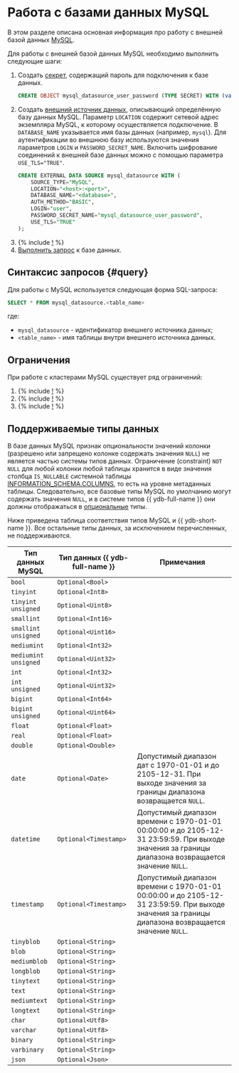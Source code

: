 # Работа с базами данных MySQL

В этом разделе описана основная информация про работу с внешней базой данных [MySQL](https://www.mysql.com/).

Для работы с внешней базой данных MySQL необходимо выполнить следующие шаги:
1. Создать [секрет](../datamodel/secrets.md), содержащий пароль для подключения к базе данных.
    ```sql
    CREATE OBJECT mysql_datasource_user_password (TYPE SECRET) WITH (value = "<password>");
    ```
1. Создать [внешний источник данных](../datamodel/external_data_source.md), описывающий определённую базу данных MySQL. Параметр `LOCATION` содержит сетевой адрес экземпляра MySQL, к которому осуществляется подключение. В `DATABASE_NAME` указывается имя базы данных (например, `mysql`). Для аутентификации во внешнюю базу используются значения параметров `LOGIN` и `PASSWORD_SECRET_NAME`. Включить шифрование соединений к внешней базе данных можно с помощью параметра `USE_TLS="TRUE"`.
    ```sql
    CREATE EXTERNAL DATA SOURCE mysql_datasource WITH (
        SOURCE_TYPE="MySQL",
        LOCATION="<host>:<port>",
        DATABASE_NAME="<database>",
        AUTH_METHOD="BASIC",
        LOGIN="user",
        PASSWORD_SECRET_NAME="mysql_datasource_user_password",
        USE_TLS="TRUE"
    );
    ```
1. {% include [!](_includes/connector_deployment.md) %}
1. [Выполнить запрос](#query) к базе данных.

## Синтаксис запросов {#query}
Для работы с MySQL используется следующая форма SQL-запроса:

```sql
SELECT * FROM mysql_datasource.<table_name>
```

где:
- `mysql_datasource` - идентификатор внешнего источника данных;
- `<table_name>` - имя таблицы внутри внешнего источника данных.

## Ограничения

При работе с кластерами MySQL существует ряд ограничений:

1. {% include [!](_includes/supported_requests.md) %}
1. {% include [!](_includes/datetime_limits.md) %}
1. {% include [!](_includes/predicate_pushdown.md) %}

## Поддерживаемые типы данных

В базе данных MySQL признак опциональности значений колонки (разрешено или запрещено колонке содержать значения `NULL`) не является частью системы типов данных. Ограничение (constraint) `NOT NULL` для любой колонки любой таблицы хранится в виде значения столбца `IS_NULLABLE` системной таблицы [INFORMATION_SCHEMA.COLUMNS](https://dev.mysql.com/doc/refman/8.4/en/information-schema-columns-table.html), то есть на уровне метаданных таблицы. Следовательно, все базовые типы MySQL по умолчанию могут содержать значения `NULL`, и в системе типов {{ ydb-full-name }} они должны отображаться в [опциональные](../../yql/reference/types/optional.md) типы.

Ниже приведена таблица соответствия типов MySQL и {{ ydb-short-name }}. Все остальные типы данных, за исключением перечисленных, не поддерживаются.

|Тип данных MySQL|Тип данных {{ ydb-full-name }}|Примечания|
|---|----|------|
|`bool`|`Optional<Bool>`||
|`tinyint`|`Optional<Int8>`||
|`tinyint unsigned`|`Optional<Uint8>`||
|`smallint`|`Optional<Int16>`||
|`smallint unsigned`|`Optional<Uint16>`||
|`mediumint`|`Optional<Int32>`||
|`mediumint unsigned`|`Optional<Uint32>`||
|`int`|`Optional<Int32>`||
|`int unsigned`|`Optional<Uint32>`||
|`bigint`|`Optional<Int64>`||
|`bigint unsigned`|`Optional<Uint64>`||
|`float`|`Optional<Float>`||
|`real`|`Optional<Float>`||
|`double`|`Optional<Double>`||
|`date`|`Optional<Date>`|Допустимый диапазон дат с 1970-01-01 и до 2105-12-31. При выходе значения за границы диапазона возвращается `NULL`.|
|`datetime`|`Optional<Timestamp>`|Допустимый диапазон времени с 1970-01-01 00:00:00 и до 2105-12-31 23:59:59. При выходе значения за границы диапазона возвращается значение `NULL`.|
|`timestamp`|`Optional<Timestamp>`|Допустимый диапазон времени с 1970-01-01 00:00:00 и до 2105-12-31 23:59:59. При выходе значения за границы диапазона возвращается значение `NULL`.|
|`tinyblob`|`Optional<String>`||
|`blob`|`Optional<String>`||
|`mediumblob`|`Optional<String>`||
|`longblob`|`Optional<String>`||
|`tinytext`|`Optional<String>`||
|`text`|`Optional<String>`||
|`mediumtext`|`Optional<String>`||
|`longtext`|`Optional<String>`||
|`char`|`Optional<Utf8>`||
|`varchar`|`Optional<Utf8>`||
|`binary`|`Optional<String>`||
|`varbinary`|`Optional<String>`||
|`json`|`Optional<Json>`||
